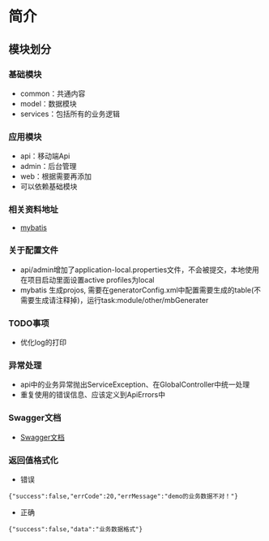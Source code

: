 # 简介

## 模块划分

### 基础模块

- common：共通内容
- model：数据模块
- services：包括所有的业务逻辑

### 应用模块

- api：移动端Api
- admin：后台管理
- web：根据需要再添加
- 可以依赖基础模块

### 相关资料地址

- [mybatis](http://www.mybatis.org/spring-boot-starter/mybatis-spring-boot-autoconfigure/)

### 关于配置文件

- api/admin增加了application-local.properties文件，不会被提交，本地使用在项目启动里面设置active profiles为local
- mybatis 生成projos, 需要在generatorConfig.xml中配置需要生成的table(不需要生成请注释掉)，运行task:module/other/mbGenerater

### TODO事项

- 优化log的打印

### 异常处理

- api中的业务异常抛出ServiceException、在GlobalController中统一处理
- 重复使用的错误信息、应该定义到ApiErrors中

### Swagger文档

- [Swagger文档](http://localhost:3999/swagger-ui.html)

### 返回值格式化

- 错误

```
{"success":false,"errCode":20,"errMessage":"demo的业务数据不对！"}
```

- 正确

```
{"success":false,"data":"业务数据格式"}
```